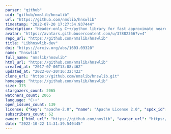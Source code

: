 ```yaml
---
parser: "github"
uid: "github/nmslib/hnswlib"
url: "https://github.com/nmslib/hnswlib"
timestamp: "2022-07-20 17:27:54.937444"
description: "Header-only C++/python library for fast approximate nearest neighbors"
avatar: "https://avatars.githubusercontent.com/u/37882366?v=4"
repo_url: "https://github.com/nmslib/hnswlib"
title: "Libhnswlib-dev"
doi: "https://arxiv.org/abs/1603.09320"
name: "hnswlib"
full_name: "nmslib/hnswlib"
html_url: "https://github.com/nmslib/hnswlib"
created_at: "2017-07-06T13:08:46Z"
updated_at: "2022-07-20T16:32:42Z"
clone_url: "https://github.com/nmslib/hnswlib.git"
homepage: "https://github.com/nmslib/hnswlib"
size: 375
stargazers_count: 2065
watchers_count: 2065
language: "C++"
open_issues_count: 139
license: {"key": "apache-2.0", "name": "Apache License 2.0", "spdx_id": "Apache-2.0", "url": "https://api.github.com/licenses/apache-2.0", "node_id": "MDc6TGljZW5zZTI="}
subscribers_count: 62
owner: {"html_url": "https://github.com/nmslib", "avatar_url": "https://avatars.githubusercontent.com/u/37882366?v=4", "login": "nmslib", "type": "Organization"}
date: "2022-10-22 14:31:39.540445"
---
```

